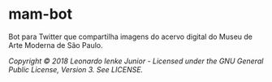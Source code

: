 # mam-bot
Bot para Twitter que compartilha imagens do acervo digital do Museu de Arte Moderna de São Paulo.

*Copyright © 2018 Leonardo Ienke Junior - Licensed under the GNU General Public License, Version 3. See LICENSE.*
